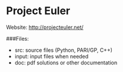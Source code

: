Project Euler
=============

Website: http://projecteuler.net/

###Files:

- src: source files (Python, PARI/GP, C++)
- input: input files when needed
- doc: pdf solutions or other documentation

